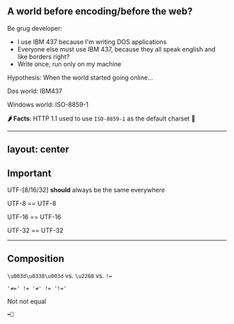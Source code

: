 ## A world before encoding/before the web?

Be grug developer:

- I use IBM 437 because I'm writing DOS applications
- Everyone else must use IBM 437, because they all speak english and like borders right?
- Write once, run only on my machine

Hypothesis: When the world started going online...

Dos world: IBM437

Windows world: ISO-8859-1

<footer>

**🌶 Facts**: HTTP 1.1 used to use `ISO-8859-1` as the default charset 🤯

</footer>

---
layout: center
---

## Important

UTF-[8/16/32] __should__ always be the same everywhere

UTF-8 == UTF-8

UTF-16 == UTF-16

UTF-32 == UTF-32

<!--
The encoding standard is the encoding standard. If people are implementing UTF-8 in different ways (e.g. reverse byte order), then they are not using UTF-8, they have their own special thing.
-->

---

## Composition

`\u003d\u0338\u003d` vs. `\u2260` vs. `!=`

```
'≠=' != '≠' != '!='
```

<v-click>

Not not equal

```
=⃥
```

</v-click>

